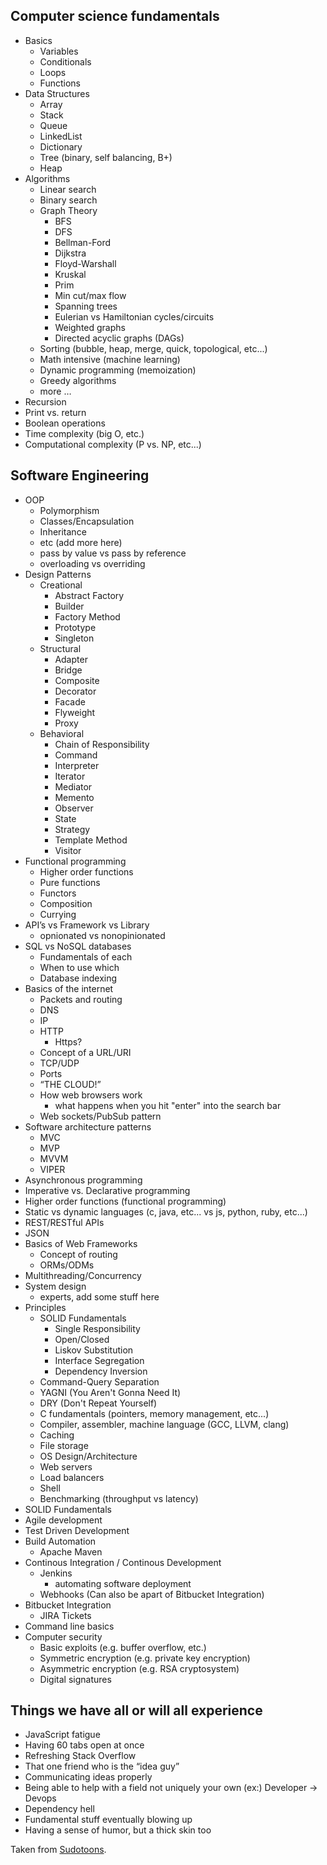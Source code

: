 ## Computer science fundamentals
  * Basics
    * Variables
    * Conditionals
    * Loops
    * Functions
  * Data Structures
    * Array
    * Stack
    * Queue
    * LinkedList
    * Dictionary
    * Tree (binary, self balancing, B+)
    * Heap
  * Algorithms
    * Linear search
    * Binary search
    * Graph Theory
      * BFS
      * DFS
      * Bellman-Ford
      * Dijkstra
      * Floyd-Warshall
      * Kruskal
      * Prim
      * Min cut/max flow
      * Spanning trees
      * Eulerian vs Hamiltonian cycles/circuits
      * Weighted graphs
      * Directed acyclic graphs (DAGs)
    * Sorting (bubble, heap, merge, quick, topological, etc...)
    * Math intensive (machine learning)
    * Dynamic programming (memoization)
    * Greedy algorithms
    * more …
  * Recursion
  * Print vs. return
  * Boolean operations
  * Time complexity (big O, etc.)
  * Computational complexity (P vs. NP, etc...)
 
## Software Engineering
  * OOP
    * Polymorphism
    * Classes/Encapsulation
    * Inheritance
    * etc (add more here)
    * pass by value vs pass by reference
    * overloading vs overriding
  * Design Patterns
    * Creational
        * Abstract Factory
        * Builder
        * Factory Method
        * Prototype
        * Singleton
    * Structural
        * Adapter
        * Bridge
        * Composite
        * Decorator
        * Facade
        * Flyweight
        * Proxy
    * Behavioral
        * Chain of Responsibility
        * Command
        * Interpreter
        * Iterator
        * Mediator
        * Memento
        * Observer
        * State
        * Strategy
        * Template Method
        * Visitor
  * Functional programming
    * Higher order functions
    * Pure functions
    * Functors
    * Composition
    * Currying
  * API’s vs Framework vs Library
    * opnionated vs nonopinionated
  * SQL vs NoSQL databases
    * Fundamentals of each 
    * When to use which 
    * Database indexing
  * Basics of the internet
    * Packets and routing
    * DNS
    * IP
    * HTTP
      * Https?
    * Concept of a URL/URI
    * TCP/UDP
    * Ports
    * “THE CLOUD!”
    * How web browsers work
      * what happens when you hit "enter" into the search bar
    * Web sockets/PubSub pattern
  * Software architecture patterns
    * MVC
    * MVP
    * MVVM
    * VIPER
  * Asynchronous programming
  * Imperative vs. Declarative programming
  * Higher order functions (functional programming)
  * Static vs dynamic languages (c, java, etc... vs js, python, ruby, etc...)
  * REST/RESTful APIs
  * JSON
  * Basics of Web Frameworks
    * Concept of routing
    * ORMs/ODMs
  * Multithreading/Concurrency 
  * System design
    * experts, add some stuff here
  * Principles
    * SOLID Fundamentals
        * Single Responsibility
        * Open/Closed
        * Liskov Substitution
        * Interface Segregation
        * Dependency Inversion
    * Command-Query Separation
    * YAGNI (You Aren't Gonna Need It)
    * DRY (Don't Repeat Yourself)
    * C fundamentals (pointers, memory management, etc...)
    * Compiler, assembler, machine language (GCC, LLVM, clang)
    * Caching
    * File storage
    * OS Design/Architecture
    * Web servers
    * Load balancers
    * Shell
    * Benchmarking (throughput vs latency)
  * SOLID Fundamentals
  * Agile development
  * Test Driven Development
  * Build Automation
    * Apache Maven
  * Continous Integration / Continous Development
    * Jenkins
      * automating software deployment
    * Webhooks (Can also be apart of Bitbucket Integration)
  * Bitbucket Integration
    * JIRA Tickets
  * Command line basics
  * Computer security
    * Basic exploits (e.g. buffer overflow, etc.)
    * Symmetric encryption (e.g. private key encryption)
    * Asymmetric encryption (e.g. RSA cryptosystem)
    * Digital signatures

## Things we have all or will all experience
  * JavaScript fatigue
  * Having 60 tabs open at once
  * Refreshing Stack Overflow
  * That one friend who is the “idea guy”
  * Communicating ideas properly
  * Being able to help with a field not uniquely your own (ex:) Developer -> Devops
  * Dependency hell
  * Fundamental stuff eventually blowing up
  * Having a sense of humor, but a thick skin too

  Taken from [Sudotoons](https://github.com/sudotoons/collab-content/blob/master/ELI5.md).